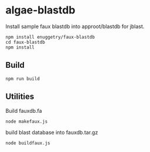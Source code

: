 # algae-blastdb

Install sample faux blastdb into approot/blastdb for jblast.

```
npm install enuggetry/faux-blastdb
cd faux-blastdb
npm install
```

## Build
`npm run build`

## Utilities
Build fauxdb.fa

`node makefaux.js`

build blast database into fauxdb.tar.gz

`node buildfaux.js`
